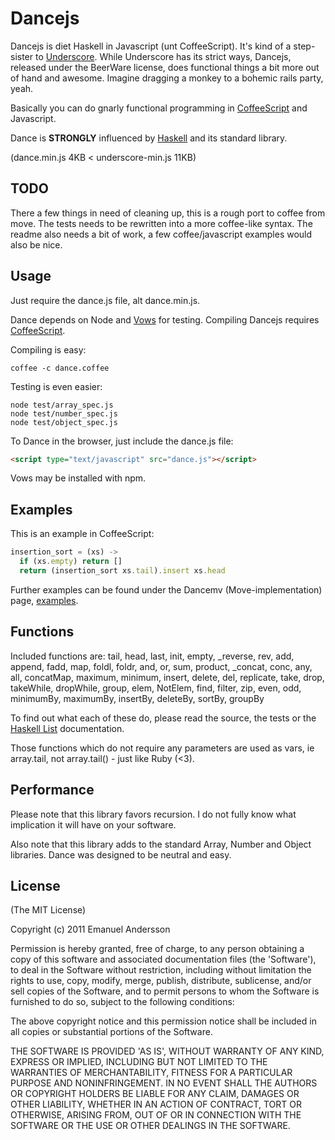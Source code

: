 # Dancejs

Dancejs is diet Haskell in Javascript (unt CoffeeScript). It's kind of a step-sister to [Underscore](http://underscore.com).
While Underscore has its strict ways, Dancejs, released under the BeerWare
license, does functional things a bit more out of hand and awesome.
Imagine dragging a monkey to a bohemic rails party, yeah.

Basically you can do gnarly functional programming in [CoffeeScript](http://jashkenas.github.com/coffee-script/) and Javascript.

Dance is **STRONGLY** influenced by [Haskell](http://haskell.org/) and its
standard library.

(dance.min.js 4KB < underscore-min.js 11KB)

## TODO

There a few things in need of cleaning up, this is a rough port to coffee from move.
The tests needs to be rewritten into a more coffee-like syntax.
The readme also needs a bit of work, a few coffee/javascript examples would also be nice.

## Usage

Just require the dance.js file, alt dance.min.js.

Dance depends on Node and [Vows](http://vowsjs.org/) for testing.
Compiling Dancejs requires [CoffeeScript](http://jashkenas.github.com/coffee-script/).

Compiling is easy:

```
coffee -c dance.coffee
```

Testing is even easier:

```
node test/array_spec.js
node test/number_spec.js
node test/object_spec.js
```

To Dance in the browser, just include the dance.js file:

``` html
<script type="text/javascript" src="dance.js"></script>
```

Vows may be installed with npm.

## Examples

This is an example in CoffeeScript:

```javascript
insertion_sort = (xs) ->
  if (xs.empty) return []
  return (insertion_sort xs.tail).insert xs.head
```

Further examples can be found under the Dancemv (Move-implementation) page, [examples](https://github.com/emnl/dancemv/tree/master/examples).

## Functions

Included functions are:
tail, head, last, init, empty, _reverse, rev, add, append, fadd, map, foldl, foldr, and, or, sum, product, _concat, conc, any, all, concatMap, maximum, minimum, insert, delete, del, replicate, take, drop, takeWhile, dropWhile, group, elem, NotElem, find, filter, zip, even, odd, minimumBy, maximumBy, insertBy, deleteBy, sortBy, groupBy

To find out what each of these do, please read the source, the tests or the [Haskell List](http://hackage.haskell.org/packages/archive/base/latest/doc/html/Data-List.html) documentation.

Those functions which do not require any parameters are used as vars, ie array.tail,
not array.tail() - just like Ruby (<3).

## Performance

Please note that this library favors recursion. I do not fully know what implication it
will have on your software.

Also note that this library adds to the standard Array, Number and Object libraries.
Dance was designed to be neutral and easy.

## License

(The MIT License)

Copyright (c) 2011 Emanuel Andersson

Permission is hereby granted, free of charge, to any person obtaining
a copy of this software and associated documentation files (the
'Software'), to deal in the Software without restriction, including
without limitation the rights to use, copy, modify, merge, publish,
distribute, sublicense, and/or sell copies of the Software, and to
permit persons to whom the Software is furnished to do so, subject to
the following conditions:

The above copyright notice and this permission notice shall be
included in all copies or substantial portions of the Software.

THE SOFTWARE IS PROVIDED 'AS IS', WITHOUT WARRANTY OF ANY KIND,
EXPRESS OR IMPLIED, INCLUDING BUT NOT LIMITED TO THE WARRANTIES OF
MERCHANTABILITY, FITNESS FOR A PARTICULAR PURPOSE AND NONINFRINGEMENT.
IN NO EVENT SHALL THE AUTHORS OR COPYRIGHT HOLDERS BE LIABLE FOR ANY
CLAIM, DAMAGES OR OTHER LIABILITY, WHETHER IN AN ACTION OF CONTRACT,
TORT OR OTHERWISE, ARISING FROM, OUT OF OR IN CONNECTION WITH THE
SOFTWARE OR THE USE OR OTHER DEALINGS IN THE SOFTWARE.